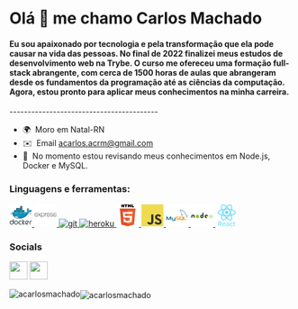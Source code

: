 Olá 👋 me chamo Carlos Machado
===============================

<h4> Eu sou apaixonado por tecnologia e pela transformação que ela pode causar na vida das pessoas. No final de 2022 finalizei meus estudos de desenvolvimento web na Trybe. O curso me ofereceu uma formação full-stack abrangente, com cerca de 1500 horas de aulas que abrangeram desde os fundamentos da programação até as ciências da computação. Agora, estou pronto para aplicar meus conhecimentos na minha carreira. </h4>
-----------------------------------------

* 🌍  Moro em Natal-RN
* ✉️  Email [acarlos.acrm@gmail.com](mailto:acarlos.acrm@gmail.com)
* 🧠  No momento estou revisando meus conhecimentos em Node.js, Docker e MySQL.


<h3 align="left">Linguagens e ferramentas:</h3>
<p align="left"> <a href="https://www.docker.com/" target="_blank" rel="noreferrer"> <img src="https://raw.githubusercontent.com/devicons/devicon/master/icons/docker/docker-original-wordmark.svg" alt="docker" width="40" height="40"/> </a> <a href="https://expressjs.com" target="_blank" rel="noreferrer"> <img src="https://raw.githubusercontent.com/devicons/devicon/master/icons/express/express-original-wordmark.svg" alt="express" width="40" height="40"/> </a> <a href="https://git-scm.com/" target="_blank" rel="noreferrer"> <img src="https://www.vectorlogo.zone/logos/git-scm/git-scm-icon.svg" alt="git" width="40" height="40"/> </a> <a href="https://heroku.com" target="_blank" rel="noreferrer"> <img src="https://www.vectorlogo.zone/logos/heroku/heroku-icon.svg" alt="heroku" width="40" height="40"/> </a> <a href="https://www.w3.org/html/" target="_blank" rel="noreferrer"> <img src="https://raw.githubusercontent.com/devicons/devicon/master/icons/html5/html5-original-wordmark.svg" alt="html5" width="40" height="40"/> </a> <a href="https://developer.mozilla.org/en-US/docs/Web/JavaScript" target="_blank" rel="noreferrer"> <img src="https://raw.githubusercontent.com/devicons/devicon/master/icons/javascript/javascript-original.svg" alt="javascript" width="40" height="40"/> </a> <a href="https://www.mysql.com/" target="_blank" rel="noreferrer"> <img src="https://raw.githubusercontent.com/devicons/devicon/master/icons/mysql/mysql-original-wordmark.svg" alt="mysql" width="40" height="40"/> </a> <a href="https://nodejs.org" target="_blank" rel="noreferrer"> <img src="https://raw.githubusercontent.com/devicons/devicon/master/icons/nodejs/nodejs-original-wordmark.svg" alt="nodejs" width="40" height="40"/> </a> <a href="https://reactjs.org/" target="_blank" rel="noreferrer"> <img src="https://raw.githubusercontent.com/devicons/devicon/master/icons/react/react-original-wordmark.svg" alt="react" width="40" height="40"/> </a> </p>


### Socials

<p align="left"> <a href="https://www.github.com/https://github.com/ACarlosMachado" target="_blank" rel="noreferrer"><img src="https://raw.githubusercontent.com/danielcranney/readme-generator/main/public/icons/socials/github.svg" width="32" height="32" /></a> <a href="https://www.linkedin.com/in/ACarlosMachado" target="_blank" rel="noreferrer"><img src="https://raw.githubusercontent.com/danielcranney/readme-generator/main/public/icons/socials/linkedin.svg" width="32" height="32" /></a></p>


<p><img align="left" src="https://github-readme-stats.vercel.app/api/top-langs?username=acarlosmachado&show_icons=true&locale=en&layout=compact" alt="acarlosmachado" /> </p>

<p> <img align="center" src="https://github-readme-stats.vercel.app/api?username=acarlosmachado&show_icons=true&locale=en" alt="acarlosmachado" /> </p>
